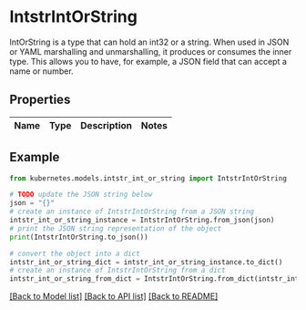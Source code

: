 # IntstrIntOrString

IntOrString is a type that can hold an int32 or a string.  When used in JSON or YAML marshalling and unmarshalling, it produces or consumes the inner type.  This allows you to have, for example, a JSON field that can accept a name or number.

## Properties

Name | Type | Description | Notes
------------ | ------------- | ------------- | -------------

## Example

```python
from kubernetes.models.intstr_int_or_string import IntstrIntOrString

# TODO update the JSON string below
json = "{}"
# create an instance of IntstrIntOrString from a JSON string
intstr_int_or_string_instance = IntstrIntOrString.from_json(json)
# print the JSON string representation of the object
print(IntstrIntOrString.to_json())

# convert the object into a dict
intstr_int_or_string_dict = intstr_int_or_string_instance.to_dict()
# create an instance of IntstrIntOrString from a dict
intstr_int_or_string_from_dict = IntstrIntOrString.from_dict(intstr_int_or_string_dict)
```
[[Back to Model list]](../README.md#documentation-for-models) [[Back to API list]](../README.md#documentation-for-api-endpoints) [[Back to README]](../README.md)


